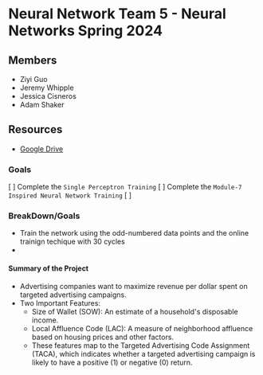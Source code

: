 # Neural Network Team 5 - Neural Networks Spring 2024

## Members
- Ziyi Guo
- Jeremy Whipple
- Jessica Cisneros
- Adam Shaker

## Resources
- [Google Drive](https://docs.google.com/document/d/192plAoD7LcFVFtnl3MZ80Ufv4Z3IQYNonejYrzYmdpo/edit?usp=sharing)

### Goals
[ ] Complete the `Single Perceptron Training`
[ ] Complete the `Module-7 Inspired Neural Network Training`
[ ] 

### BreakDown/Goals
- Train the network using the odd-numbered data points and the online trainign techique with 30 cycles
- 

#### Summary of the Project
- Advertising companies want to maximize revenue per dollar spent on targeted advertising campaigns.
- Two Important Features:
  - Size of Wallet (SOW): An estimate of a household's disposable income.
  - Local Affluence Code (LAC): A measure of neighborhood affluence based on housing prices and other factors.
  - These features map to the Targeted Advertising Code Assignment (TACA), which indicates whether a targeted advertising campaign is likely to have a positive (1) or negative (0) return.